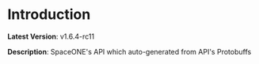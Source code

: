 # Introduction

**Latest Version**: v1.6.4-rc11


**Description**: SpaceONE's API which auto-generated from API's Protobuffs



